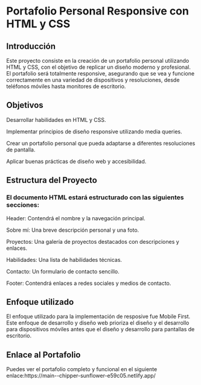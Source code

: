 <h1>Portafolio Personal Responsive con HTML y CSS</h1>
<h2>Introducción</h2>
<p>Este proyecto consiste en la creación de un portafolio personal utilizando HTML y CSS, con el objetivo de replicar un diseño moderno y profesional. El portafolio será totalmente responsive, asegurando que se vea y funcione correctamente en una variedad de dispositivos y resoluciones, desde teléfonos móviles hasta monitores de escritorio.</p>
<h2>Objetivos</h2>
<p>Desarrollar habilidades en HTML y CSS.</p>
<p>Implementar principios de diseño responsive utilizando media queries.</p>
<p>Crear un portafolio personal que pueda adaptarse a diferentes resoluciones de pantalla.</p>
<p>Aplicar buenas prácticas de diseño web y accesibilidad.</p>

<h2>Estructura del Proyecto</h2>
<h3>El documento HTML estará estructurado con las siguientes secciones:</h3>
<p>Header: Contendrá el nombre y la navegación principal.</p>
<p>Sobre mí: Una breve descripción personal y una foto.</p>
<p>Proyectos: Una galería de proyectos destacados con descripciones y enlaces.</p>
<p>Habilidades: Una lista de habilidades técnicas.</p>
<p>Contacto: Un formulario de contacto sencillo.</p>
<p>Footer: Contendrá enlaces a redes sociales y medios de contacto.</p>

<h2>Enfoque utilizado</h2>
<p>El enfoque utilizado para la implementación de resposive fue Mobile First. Este enfoque de desarrollo y diseño web prioriza el diseño y el desarrollo para dispositivos móviles antes que el diseño y desarrollo para pantallas de escritorio.</p>

<h2>Enlace al Portafolio</h2>
<p>Puedes ver el portafolio completo y funcional en el siguiente enlace:https://main--chipper-sunflower-e59c05.netlify.app/</p>





